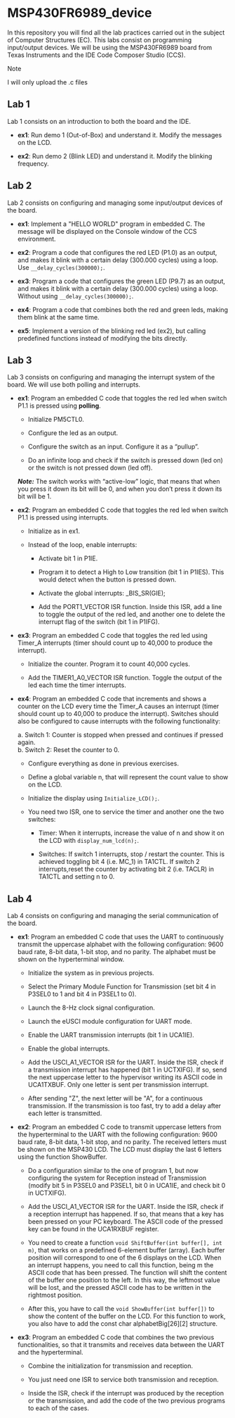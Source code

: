 # MSP430FR6989_device
In this repository you will find all the lab practices carried out in the subject of Computer Structures (EC). This labs consist on programming input/output devices. We will be using the MSP430FR6989 board from Texas Instruments and the IDE Code Composer Studio (CCS).

> [!NOTE]
> I will only upload the .c files

## Lab 1

Lab 1 consists on an introduction to both the board and the IDE.

- **ex1**: Run demo 1 (Out-of-Box) and understand it. Modify the messages on the LCD.

- **ex2**: Run demo 2 (Blink LED) and understand it. Modify the blinking frequency.

## Lab 2

Lab 2 consists on configuring and managing some input/output devices of the board.

- **ex1**: Implement a "HELLO WORLD" program in embedded C. The message will be displayed on the Console window of the CCS environment.

- **ex2**: Program a code that configures the red LED (P1.0) as an output, and makes it blink with a certain delay (300.000 cycles) using a loop. Use ```__delay_cycles(300000);```.

- **ex3**: Program a code that configures the green LED (P9.7) as an output, and makes it blink with a certain delay (300.000 cycles) using a loop. Without using ```__delay_cycles(300000);```.

- **ex4**: Program a code that combines both the red and green leds, making them blink at the same time.

- **ex5**: Implement a version of the blinking red led (ex2), but calling predefined functions instead of modifying the bits directly.

## Lab 3

Lab 3 consists on configuring and managing the interrupt system of the board. We will use both polling and interrupts.

- **ex1**: Program an embedded C code that toggles the red led when switch P1.1 is pressed using **polling**.

	- Initialize PM5CTL0.

	- Configure the led as an output.

	- Configure the switch as an input. Configure it as a “pullup”.

	- Do an infinite loop and check if the switch is pressed down (led on) or the switch is not pressed down (led off). <br>

	<b>*Note:*</b> The switch works with “active-low” logic, that means that when you press it
down its bit will be 0, and when you don’t press it down its bit will be 1.

- **ex2**: Program an embedded C code that toggles the red led when switch P1.1 is pressed using interrupts.

	- Initialize as in ex1.

	- Instead of the loop, enable interrupts:

		- Activate bit 1 in P1IE.

		- Program it to detect a High to Low transition (bit 1 in P1IES). This would detect when the button is pressed down.

		- Activate the global interrupts: _BIS_SR(GIE);

		- Add the PORT1_VECTOR ISR function. Inside this ISR, add a line to toggle the output of the red led, and another one to delete the interrupt flag of the switch (bit 1 in P1IFG). 

- **ex3**: Program an embedded C code that toggles the red led using Timer_A interrupts (timer should count up to 40,000 to produce the interrupt).

	- Initialize the counter. Program it to count 40,000 cycles.

	- Add the TIMER1_A0_VECTOR ISR function. Toggle the output of the led each time the timer interrupts.

- **ex4**: Program an embedded C code that increments and shows a counter on the LCD every time the Timer_A causes an interrupt (timer should count up to 40,000 to produce the interrupt). Switches should also be configured to cause interrupts with the following functionality:<br>

	a. Switch 1: Counter is stopped when pressed and continues if pressed again. <br>
	b. Switch 2: Reset the counter to 0. <br>

	- Configure everything as done in previous exercises.

	-  Define a global variable n, that will represent the count value to show on the LCD.

	- Initialize the display using ```Initialize_LCD();```.

	-  You need two ISR, one to service the timer and another one the two switches:

		- Timer: When it interrupts, increase the value of n and show it on the LCD with ```display_num_lcd(n);```.

		- Switches: If switch 1 interrupts, stop / restart the counter. This is achieved toggling bit 4 (i.e. MC_1) in TA1CTL. If switch 2 interrupts,reset the counter by activating bit 2 (i.e. TACLR) in TA1CTL and setting n to 0.

## Lab 4

Lab 4 consists on configuring and managing the serial communication of the board.

- **ex1**: Program an embedded C code that uses the UART to continuously transmit the uppercase alphabet with the following configuration: 9600 baud rate, 8-bit data, 1-bit stop, and no parity. The alphabet must be shown on the hyperterminal window.

	- Initialize the system as in previous projects.
	
	- Select the Primary Module Function for Transmission (set bit 4 in P3SEL0 to 1 and bit 4 in P3SEL1 to 0).

	- Launch the 8-Hz clock signal configuration.

	- Launch the eUSCI module configuration for UART mode.

	- Enable the UART transmission interrupts (bit 1 in UCA1IE).

	- Enable the global interrupts.

	- Add the USCI_A1_VECTOR ISR for the UART. Inside the ISR, check if a transmission interrupt has happened (bit 1 in UCTXIFG). If so, send the next uppercase letter to the hypervisor writing its ASCII code in UCA1TXBUF. Only one letter is sent per transmission interrupt.

	- After sending "Z", the next letter will be "A", for a continuous transmission. If the transmission is too fast, try to add a delay after each letter is transmitted.

- **ex2**: Program an embedded C code to transmit uppercase letters from the hyperterminal to the UART with the following configuration: 9600 baud rate, 8-bit data, 1-bit stop, and no parity. The received letters must be shown on the MSP430 LCD. The LCD must display the last 6 letters using the function ShowBuffer.

	- Do a configuration similar to the one of program 1, but now configuring the system for Reception instead of Transmission (modify bit 5 in P3SEL0 and P3SEL1, bit 0 in UCA1IE, and check bit 0 in UCTXIFG).

	- Add the USCI_A1_VECTOR ISR for the UART. Inside the ISR, check if a reception interrupt has happened. If so, that means that a key has been pressed on your PC keyboard. The ASCII code of the pressed key can be found in the UCA1RXBUF register. 

	- You need to create a function ``void ShiftBuffer(int buffer[], int m)``, that works on a predefined 6-element buffer (array). Each buffer position will correspond to one of the 6 displays on the LCD. When an interrupt happens, you need to call this function, being m the ASCII code that has been pressed. The function will shift the content of the buffer one position to the left. In this way, the leftmost value will be lost, and the pressed ASCII code has to be written in the rightmost position. 
	
	- After this, you have to call the ``void ShowBuffer(int buffer[])`` to show the content of the buffer on the LCD. For this function to work, you also have to add the const char alphabetBig[26][2] structure.

- **ex3**: Program an embedded C code that combines the two previous functionalities, so that it transmits and receives data between the UART and the hyperterminal.

	- Combine the initialization for transmission and reception.

	- You just need one ISR to service both transmission and reception.
	
	- Inside the ISR, check if the interrupt was produced by the reception or the transmission, and add the code of the two previous programs to each of the cases.